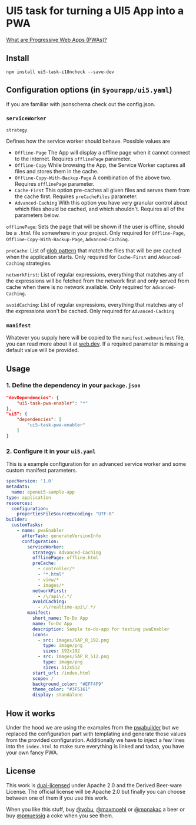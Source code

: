 # UI5 task for turning a UI5 App into a PWA

[What are Progressive Web Apps (PWAs)?](https://web.dev/progressive-web-apps/)

## Install

`npm install ui5-task-i18ncheck --save-dev`

## Configuration options (in `$yourapp/ui5.yaml`)

If you are familiar with jsonschema check out the config.json.

### `serviceWorker`

`strategy`

Defines how the service worker should behave. Possible values are

* `Offline-Page` The App will display a offline page when it cannot connect to the internet. Requires `offlinePage` parameter.
* `Offline-Copy` While browsing the App, the Service Worker captures all files and stores them in the cache.
* `Offline-Copy-With-Backup-Page` A combination of the above two. Requires `offlinePage` parameter.
* `Cache-First` This option pre-caches all given files and serves them from the cache first. Requires `preCacheFiles` parameter.
* `Advanced-Caching` With this option you have very granular control about which files should be cached, and which shouldn't. Requires all of the parameters below.

`offlinePage`: Sets the page that will be shown if the user is offline, should be a `.html` file somewhere in your project. Only required for `Offline-Page`, `Offline-Copy-With-Backup-Page`, `Advanced-Caching`.

`preCache`: List of [glob pattern](https://en.wikipedia.org/wiki/Glob_(programming)) that match the files that will be pre cached when the application starts. Only required for `Cache-First` and `Advanced-Caching` strategies.

`networkFirst`: List of regular expressions, everything that matches any of the expressions will be fetched from the network first and only served from cache when there is no network available. Only required for `Advanced-Caching`.

`avoidCaching`: List of regular expressions, everything that matches any of the expressions won't be cached. Only required for `Advanced-Caching`

### `manifest`

Whatever you supply here will be copied to the `manifest.webmanifest` file, you can read more about it at [web.dev](https://web.dev/add-manifest/). If a required parameter is missing a default value will be provided.

## Usage

### 1. Define the dependency in your `package.json`

```json
"devDependencies": {
    "ui5-task-pwa-enabler": "*"
},
"ui5": {
    "dependencies": [
        "ui5-task-pwa-enabler"
    ]
}
```

### 2. Configure it in your `ui5.yaml`

This is a example configuration for an advanced service worker and some custom manifest parameters.

```yaml
specVersion: '1.0'
metadata:
  name: openui5-sample-app
type: application
resources:
  configuration:
    propertiesFileSourceEncoding: "UTF-8"
builder:
  customTasks:
    - name: pwaEnabler
      afterTask: generateVersionInfo
      configuration:
        serviceWorker:
          strategy: Advanced-Caching
          offlinePage: offline.html
          preCache:
            - controller/*
            - "*.html"
            - view/*
            - images/*
          networkFirst:
            - /\/api\/.*/
          avoidCaching:
            - /\/realtime-api\/.*/
        manifest:
          short_name: To-Do App
          name: To-Do App
          description: Sample to-do-app for testing pwaEnabler
          icons:
            - src: images/SAP_R_192.png
              type: image/png
              sizes: 192x192
            - src: images/SAP_R_512.png
              type: image/png
              sizes: 512x512
          start_url: /index.html
          scope: /
          background_color: "#EFF4F9"
          theme_color: "#3F5161"
          display: standalone
```

## How it works

Under the hood we are using the examples from the [pwabuilder](https://github.com/pwa-builder/pwabuilder-serviceworkers)
but we replaced the configuration part with templating and generate those values from the provided configuration.
Additionally we have to inject a few lines into the `index.html` to make sure everything is linked and tadaa, you have
your own fancy PWA.

## License

This work is [dual-licensed](../../LICENSE) under Apache 2.0 and the Derived Beer-ware License. The official license will be Apache 2.0 but finally you can choose between one of them if you use this work.

When you like this stuff, buy [@vobu](https://twitter.com/vobu), [@maxmoehl](https://github.com/maxmoehl) or [@monakac](https://github.com/monakac) a beer or buy [@pmuessig](https://twitter.com/pmuessig) a coke when you see them.
